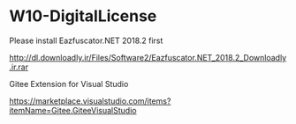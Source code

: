 # W10-DigitalLicense

Please install Eazfuscator.NET 2018.2 first

http://dl.downloadly.ir/Files/Software2/Eazfuscator.NET_2018.2_Downloadly.ir.rar


Gitee Extension for Visual Studio

https://marketplace.visualstudio.com/items?itemName=Gitee.GiteeVisualStudio